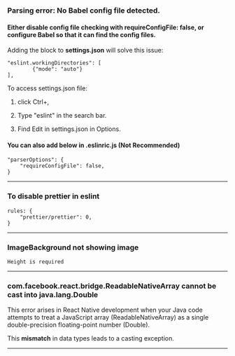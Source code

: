 ### Parsing error: No Babel config file detected.

#### Either disable config file checking with requireConfigFile: false, or configure Babel so that it can find the config files.

Adding the block to **settings.json** will solve this issue:

    "eslint.workingDirectories": [
            {"mode": "auto"}
    ],

To access settings.json file:

1) click Ctrl+,

2) Type "eslint" in the search bar.

3) Find Edit in settings.json in Options.

#### You can also add below in .eslinric.js (Not Recommended)

    "parserOptions": {
        "requireConfigFile": false,
    }

-----

### To disable prettier in eslint

    rules: {
        "prettier/prettier": 0,
    }

-----

### ImageBackground not showing image

    Height is required

-----

### com.facebook.react.bridge.ReadableNativeArray cannot be cast into java.lang.Double

This error arises in React Native development when your Java code attempts to treat a JavaScript array (ReadableNativeArray) as a single double-precision floating-point number (Double). 
    
This **mismatch** in data types leads to a casting exception.

-----

